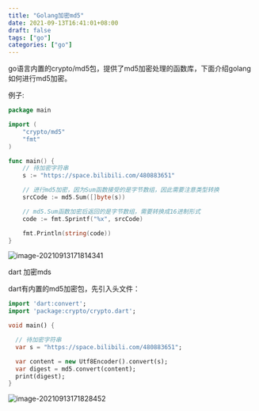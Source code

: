 ```yaml
---
title: "Golang加密md5"
date: 2021-09-13T16:41:01+08:00
draft: false
tags: ["go"]
categories: ["go"]
---
```


go语言内置的crypto/md5包，提供了md5加密处理的函数库，下面介绍golang如何进行md5加密。

例子:

```go
package main

import (
	"crypto/md5"
	"fmt"
)

func main() {
	// 待加密字符串
	s := "https://space.bilibili.com/480883651"

	// 进行md5加密，因为Sum函数接受的是字节数组，因此需要注意类型转换
	srcCode := md5.Sum([]byte(s))

	// md5.Sum函数加密后返回的是字节数组，需要转换成16进制形式
	code := fmt.Sprintf("%x", srcCode)

	fmt.Println(string(code))
}
```

![image-20210913171814341](https://luckly007.oss-cn-beijing.aliyuncs.com/image/image-20210913171814341.png)



dart 加密mds

dart有内置的md5加密包，先引入头文件：

```dart
import 'dart:convert';
import 'package:crypto/crypto.dart';

void main() {

  // 待加密字符串
  var s = "https://space.bilibili.com/480883651";

  var content = new Utf8Encoder().convert(s);
  var digest = md5.convert(content);
  print(digest);
}
```

![image-20210913171828452](https://luckly007.oss-cn-beijing.aliyuncs.com/image/image-20210913171828452.png)



